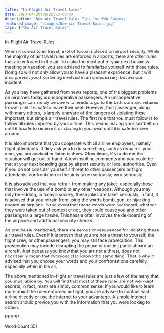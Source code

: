 ```yaml
---
title: "In-Flight Air Travel Rules"
date: 2023-04-20T06:25:53-08:00
description: "New Air Travel Rules Tips for Web Success"
featured_image: "/images/New Air Travel Rules.jpg"
tags: ["New Air Travel Rules"]
---
```


In-Flight Air Travel Rules

When it comes to air travel, a lot of focus is placed on airport security. While the majority of air travel rules are enforced in airports, there are other rules that are enforced in the air. To make the most out of your next business meeting or vacation, you are advised to familiarize yourself with those rules.  Doing so will not only allow you to have a pleasant experience, but it will also prevent you from being involved in an unnecessary, but serious incident.  

As you may have gathered from news reports, one of the biggest problems on airplanes today is uncooperative passengers.  An uncooperative passenger can simply be one who needs to go to the bathroom and refuses to wait until it is safe to leave their seat. However, that passenger, along with many others, is largely unaware of the dangers of violating these important, but simple air travel rules.  The first rule that you must follow is to follow all rules imposed by your airline. This means leaving your seatbelt on until it is safe to remove it or staying in your seat until it is safe to move around.

It is also important that you cooperate with all airline employees, namely flight attendants.  If they ask you to do something, such as remain in your seat, you are advised to listen to them.  Often times, if you do not the situation will get out of hand. A few insulting comments and you could be met at your next boarding gate by airport security or local authorities.  Even if you do not consider yourself a threat to other passengers or flight attendants, confrontation in the air is taken seriously; very seriously. 

It is also advised that you refrain from making any jokes, especially those that involve the use of a bomb or any other weapons. Although you may only be kidding, in today’s society, these jokes are taken seriously.  In fact, it is advised that you refrain from using the words bomb, gun, or hijacking aboard an airplane. In the event that those words were overheard, whether they were taken out of context or not, they could cause you and other passengers a large hassle.  This hassle often involves the de-boarding of the airplane and additional security checks.

As previously mentioned, there are serous consequences for violating these air travel rules.  Even if it is proven that you are not a threat to yourself, the flight crew, or other passengers, you may still face prosecution. This prosecution may include disrupting the peace or inciting panic aboard an aircraft. Just because you know that you are not a threat, does not necessarily mean that everyone else knows the same thing. That is why it advised that you choose your words and your confrontations carefully, especially when in the air. 

The above mentioned in-flight air travel rules are just a few of the many that you must abide by. You will find that most of these rules are not well-kept secrets, in fact, many are simply common sense.  If you would like to learn more about the rules enforced in-flight, you are advised to contact each airline directly or use the internet to your advantage. A simple internet search should provide you with the information that you were looking to obtain.

PPPPP

Word Count 551


